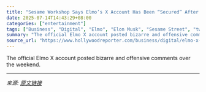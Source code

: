 ```yaml
---
title: "Sesame Workshop Says Elmo’s X Account Has Been “Secured” After Hack"
date: 2025-07-14T14:43:29+08:00
categories: ["entertainment"]
tags: ["Business", "Digital", "Elmo", "Elon Musk", "Sesame Street", "twitter"]
summary: "The official Elmo X account posted bizarre and offensive comments over the weekend."
source_url: "https://www.hollywoodreporter.com/business/digital/elmo-x-account-hacked-sesame-street-secured-1236313716/"
---
```


The official Elmo X account posted bizarre and offensive comments over the weekend.

---

*来源: [原文链接](https://www.hollywoodreporter.com/business/digital/elmo-x-account-hacked-sesame-street-secured-1236313716/)*
